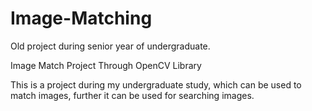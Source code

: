 # Image-Matching

Old project during senior year of undergraduate.

Image Match Project Through OpenCV Library

This is a project during my undergraduate study, which can be used to match images, further it can be used for searching images.

